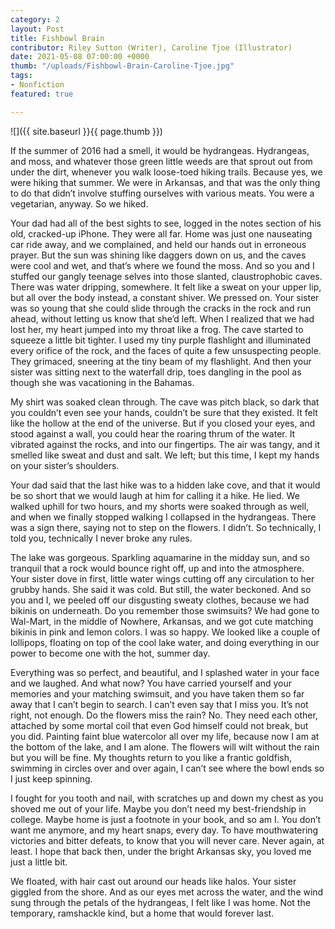 ```yaml
---
category: 2
layout: Post
title: Fishbowl Brain
contributor: Riley Sutton (Writer), Caroline Tjoe (Illustrator)
date: 2021-05-08 07:00:00 +0000
thumb: "/uploads/Fishbowl-Brain-Caroline-Tjoe.jpg"
tags: 
- Nonfiction
featured: true

---
```

![]({{ site.baseurl }}{{ page.thumb }})

If the summer of 2016 had a smell, it would be hydrangeas. Hydrangeas, and moss, and whatever those green little weeds are that sprout out from under the dirt, whenever you walk loose-toed hiking trails. Because yes, we were hiking that summer. We were in Arkansas, and that was the only thing to do that didn’t involve stuffing ourselves with various meats. You were a vegetarian, anyway. So we hiked. 

Your dad had all of the best sights to see, logged in the notes section of his old, cracked-up iPhone. They were all far. Home was just one nauseating car ride away, and we complained, and held our hands out in erroneous prayer. But the sun was shining like daggers down on us, and the caves were cool and wet, and that’s where we found the moss. And so you and I stuffed our gangly teenage selves into those slanted, claustrophobic caves. There was water dripping, somewhere. It felt like a sweat on your upper lip, but all over the body instead, a constant shiver. We pressed on. Your sister was so young that she could slide through the cracks in the rock and run ahead, without letting us know that she’d left. When I realized that we had lost her, my heart jumped into my throat like a frog. The cave started to squeeze a little bit tighter. I used my tiny purple flashlight and illuminated every orifice of the rock, and the faces of quite a few unsuspecting people. They grimaced, sneering at the tiny beam of my flashlight. And then your sister was sitting next to the waterfall drip, toes dangling in the pool as though she was vacationing in the Bahamas. 

My shirt was soaked clean through. The cave was pitch black, so dark that you couldn’t even see your hands, couldn’t be sure that they existed. It felt like the hollow at the end of the universe. But if you closed your eyes, and stood against a wall, you could hear the roaring thrum of the water. It vibrated against the rocks, and into our fingertips.  The air was tangy, and it smelled like sweat and dust and salt. We left; but this time, I kept my hands on your sister’s shoulders. 

Your dad said that the last hike was to a hidden lake cove, and that it would be so short that we would laugh at him for calling it a hike. He lied. We walked uphill for two hours, and my shorts were soaked through as well, and when we finally stopped walking I collapsed in the hydrangeas. There was a sign there, saying not to step on the flowers. I didn’t. So technically, I told you, technically I never broke any rules. 

The lake was gorgeous. Sparkling aquamarine in the midday sun, and so tranquil that a rock would bounce right off, up and into the atmosphere. Your sister dove in first, little water wings cutting off any circulation to her grubby hands. She said it was cold. But still, the water beckoned. And so you and I, we peeled off our disgusting sweaty clothes, because we had bikinis on underneath. Do you remember those swimsuits? We had gone to Wal-Mart, in the middle of Nowhere, Arkansas, and we got cute matching bikinis in pink and lemon colors. I was so happy. We looked like a couple of lollipops, floating on top of the cool lake water, and doing everything in our power to become one with the hot, summer day. 

Everything was so perfect, and beautiful, and I splashed water in your face and we laughed. And what now? You have carried yourself and your memories and your matching swimsuit, and you have taken them so far away that I can’t begin to search. I can’t even say that I miss you. It’s not right, not enough. Do the flowers miss the rain? No. They need each other, attached by some mortal coil that even God himself could not break, but you did. Painting faint blue watercolor all over my life, because now I am at the bottom of the lake, and I am alone. The flowers will wilt without the rain but you will be fine. My thoughts return to you like a frantic goldfish, swimming in circles over and over again, I can’t see where the bowl ends so I just keep spinning. 

I fought for you tooth and nail, with scratches up and down my chest as you shoved me out of your life. Maybe you don’t need my best-friendship in college. Maybe home is just a footnote in your book, and so am I. You don’t want me anymore, and my heart snaps, every day. To have mouthwatering victories and bitter defeats, to know that you will never care. Never again, at least. I hope that back then, under the bright Arkansas sky, you loved me just a little bit. 

We floated, with hair cast out around our heads like halos. Your sister giggled from the shore. And as our eyes met across the water, and the wind sung through the petals of the hydrangeas, I felt like I was home. Not the temporary, ramshackle kind, but a home that would forever last. 
